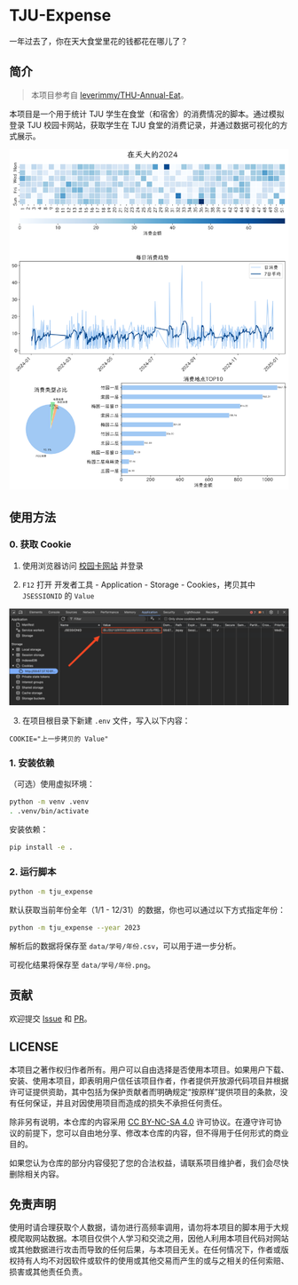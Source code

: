 # TJU-Expense

一年过去了，你在天大食堂里花的钱都花在哪儿了？

## 简介

> 本项目参考自 [leverimmy/THU-Annual-Eat](https://github.com/leverimmy/THU-Annual-Eat)。

本项目是一个用于统计 TJU 学生在食堂（和宿舍）的消费情况的脚本。通过模拟登录 TJU 校园卡网站，获取学生在 TJU 食堂的消费记录，并通过数据可视化的方式展示。

![效果示例](docs/example.png)

## 使用方法

### 0. 获取 Cookie

1. 使用浏览器访问 [校园卡网站](http://59.67.37.10:8180/epay/person/index) 并登录

2. `F12` 打开 开发者工具 - Application - Storage - Cookies，拷贝其中 `JSESSIONID` 的 `Value`

![拷贝 Cookie](docs/cookie.png)

3. 在项目根目录下新建 `.env` 文件，写入以下内容：

```
COOKIE="上一步拷贝的 Value"
```

### 1. 安装依赖

（可选）使用虚拟环境：

```bash
python -m venv .venv
. .venv/bin/activate
```

安装依赖：

```bash
pip install -e .
```

### 2. 运行脚本

```bash
python -m tju_expense
```

默认获取当前年份全年（1/1 - 12/31）的数据，你也可以通过以下方式指定年份：

```bash
python -m tju_expense --year 2023
```

解析后的数据将保存至 `data/学号/年份.csv`，可以用于进一步分析。

可视化结果将保存至 `data/学号/年份.png`。

## 贡献

欢迎提交 [Issue](https://github.com/superpung/tju-expense/issues/new) 和 [PR](https://github.com/superpung/tju-expense/compare)。

## LICENSE

本项目之著作权归作者所有。用户可以自由选择是否使用本项目。如果用户下载、安装、使用本项目，即表明用户信任该项目作者，作者提供开放源代码项目并根据许可证提供资助，其中包括为保护贡献者而明确规定“按原样”提供项目的条款，没有任何保证，并且对因使用项目而造成的损失不承担任何责任。

除非另有说明，本仓库的内容采用 [CC BY-NC-SA 4.0](https://creativecommons.org/licenses/by-nc-sa/4.0/) 许可协议。在遵守许可协议的前提下，您可以自由地分享、修改本仓库的内容，但不得用于任何形式的商业目的。

如果您认为仓库的部分内容侵犯了您的合法权益，请联系项目维护者，我们会尽快删除相关内容。

## 免责声明

使用时请合理获取个人数据，请勿进行高频率调用，请勿将本项目的脚本用于大规模爬取网站数据。本项目仅供个人学习和交流之用，因他人利用本项目代码对网站或其他数据进行攻击而导致的任何后果，与本项目无关。在任何情况下，作者或版权持有人均不对因软件或软件的使用或其他交易而产生的或与之相关的任何索赔、损害或其他责任负责。
